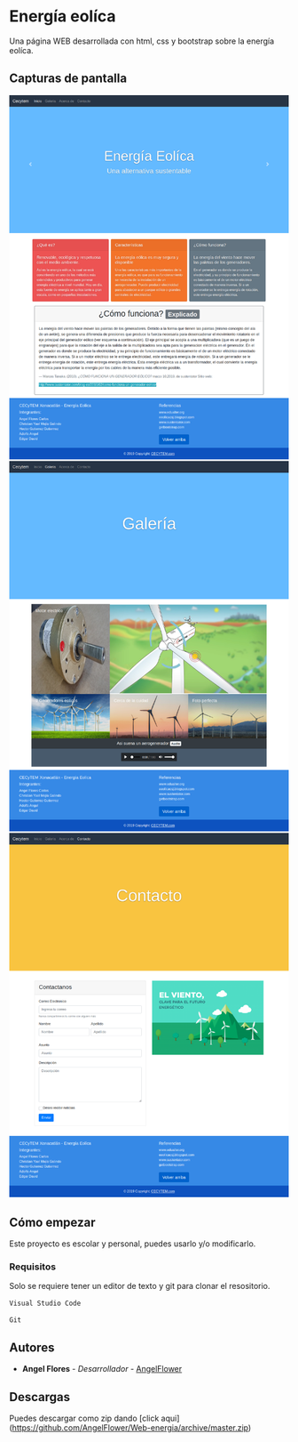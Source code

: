 # Energía eolíca

Una página WEB desarrollada con html, css y bootstrap sobre la energía eolíca.

## Capturas de pantalla
![Error](screenshots/index.png?raw=true "Inicio")
![Error](screenshots/galeria.png?raw=true "Galeria")
![Error](screenshots/contacto.png?raw=true "Contacto")

## Cómo empezar

Este proyecto es escolar y personal, puedes usarlo y/o modificarlo.

### Requisitos

Solo se requiere tener un editor de texto y git para clonar el resositorio.

```
Visual Studio Code
```
```
Git
```
## Autores

* **Angel Flores** - *Desarrollador* - [AngelFlower](https://github.com/AngelFlower/)

## Descargas

Puedes descargar como zip dando [click aqui] (https://github.com/AngelFlower/Web-energia/archive/master.zip)

